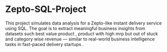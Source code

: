 # Zepto-SQL-Project
This project simulates data analysis for a Zepto-like instant delivery service using SQL. The goal is to extract meaningful business insights from datasets such best value product , product with high mrp but out of stuck  and category wise revenue — similar to real-world business intelligence tasks in fast-paced delivery startups . 
